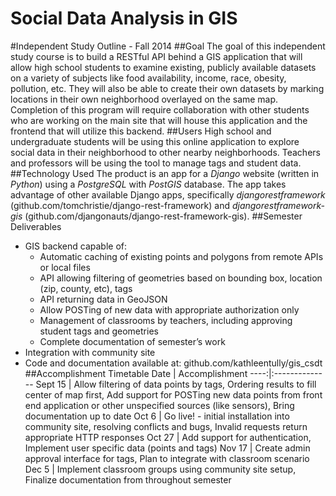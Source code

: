 Social Data Analysis in GIS
===========================
#Independent Study Outline - Fall 2014
##Goal
The goal of this independent study course is to build a RESTful API behind a GIS application that will allow high school students to examine existing, publicly available datasets on a variety of subjects like food availability, income, race, obesity, pollution, etc. They will also be able to create their own datasets by marking locations in their own neighborhood overlayed on the same map. Completion of this program will require collaboration with other students who are working on the main site that will house this application and the frontend that will utilize this backend. 
##Users
High school and undergraduate students will be using this online application to explore social data in their neighborhood to other nearby neighborhoods. Teachers and professors will be using the tool to manage tags and student data.
##Technology Used
The product is an app for a *Django* website (written in *Python*) using a *PostgreSQL* with *PostGIS* database. The app takes advantage of other available Django apps, specifically *djangorestframework* (github.com/tomchristie/django-rest-framework) and *djangorestframework-gis* (github.com/djangonauts/django-rest-framework-gis).
##Semester Deliverables
* GIS backend capable of:
  * Automatic caching of existing points and polygons from remote APIs or local files
  * API allowing filtering of geometries based on bounding box, location (zip, county, etc), tags
  * API returning data in GeoJSON
  * Allow POSTing of new data with appropriate authorization only
  * Management of  classrooms by teachers, including approving student tags and geometries
  * Complete documentation of semester’s work
* Integration with community site
* Code and documentation available at: github.com/kathleentully/gis_csdt
##Accomplishment Timetable
Date | Accomplishment
----:|:--------------
Sept 15 | Allow filtering of data points by tags, Ordering results to fill center of map first, Add support for POSTing new data points from front end application or other unspecified sources (like sensors), Bring documentation up to date
Oct 6 | Go live! - initial installation into community site, resolving conflicts and bugs, Invalid requests return appropriate HTTP responses
Oct 27 | Add support for authentication, Implement user specific data (points and tags)
Nov 17 | Create admin approval interface for tags, Plan to integrate with classroom scenario
Dec 5 | Implement classroom groups using community site setup, Finalize documentation from throughout semester

